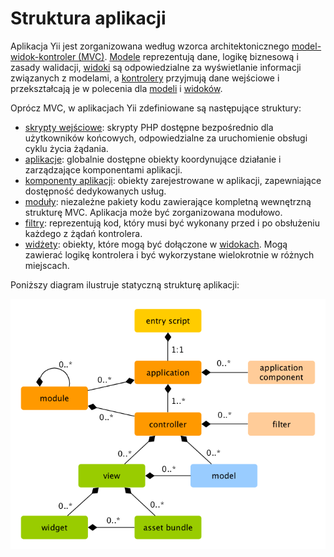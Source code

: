 Struktura aplikacji
===================

Aplikacja Yii jest zorganizowana według wzorca architektonicznego [model-widok-kontroler (MVC)](https://pl.wikipedia.org/wiki/Model-View-Controller). 
[Modele](structure-models.md) reprezentują dane, logikę biznesową i zasady walidacji, [widoki](structure-views.md) 
są odpowiedzialne za wyświetlanie informacji związanych z modelami, a [kontrolery](structure-controllers.md) przyjmują dane wejściowe 
i przekształcają je w polecenia dla [modeli](structure-models.md) i [widoków](structure-views.md).

Oprócz MVC, w aplikacjach Yii zdefiniowane są następujące struktury:

* [skrypty wejściowe](structure-entry-scripts.md): skrypty PHP dostępne bezpośrednio dla użytkowników końcowych, 
  odpowiedzialne za uruchomienie obsługi cyklu życia żądania.
* [aplikacje](structure-applications.md): globalnie dostępne obiekty koordynujące działanie i zarządzające komponentami aplikacji.
* [komponenty aplikacji](structure-application-components.md): obiekty zarejestrowane w aplikacji, zapewniające dostępność dedykowanych usług.
* [moduły](structure-modules.md): niezależne pakiety kodu zawierające kompletną wewnętrzną strukturę MVC.
  Aplikacja może być zorganizowana modułowo.
* [filtry](structure-filters.md): reprezentują kod, który musi być wykonany przed i po obsłużeniu każdego z żądań kontrolera.
* [widżety](structure-widgets.md): obiekty, które mogą być dołączone w [widokach](structure-views.md). Mogą zawierać logikę kontrolera 
  i być wykorzystane wielokrotnie w różnych miejscach.

Poniższy diagram ilustruje statyczną strukturę aplikacji:

![Statyczna struktura aplikacji](../guide/images/application-structure.png)
